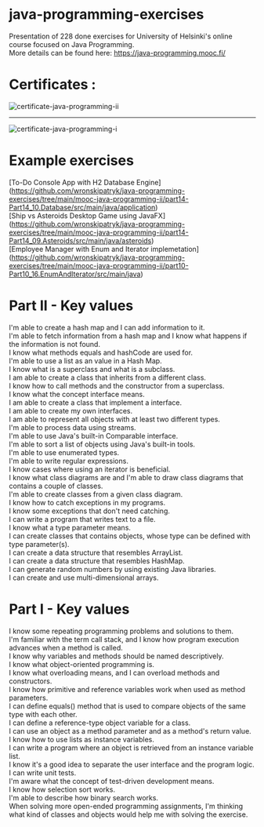 # java-programming-exercises
Presentation of 228 done exercises for University of Helsinki's online course focused on Java Programming.  
More details can be found here: https://java-programming.mooc.fi/
# Certificates :
![certificate-java-programming-ii](https://github.com/wronskipatryk/java-programming-exercises/assets/56131806/c569df72-1928-4500-98d6-9d243814ae09)
___
![certificate-java-programming-i](https://github.com/wronskipatryk/java-programming-exercises/assets/56131806/f7f4af46-2a51-4d71-8353-e3997e71a891)
# Example exercises
[To-Do Console App with H2 Database Engine]  (https://github.com/wronskipatryk/java-programming-exercises/tree/main/mooc-java-programming-ii/part14-Part14_10.Database/src/main/java/application)  
[Ship vs Asteroids Desktop Game using JavaFX]  (https://github.com/wronskipatryk/java-programming-exercises/tree/main/mooc-java-programming-ii/part14-Part14_09.Asteroids/src/main/java/asteroids)  
[Employee Manager with Enum and Iterator implemetation]  (https://github.com/wronskipatryk/java-programming-exercises/tree/main/mooc-java-programming-ii/part10-Part10_16.EnumAndIterator/src/main/java)  
# Part II - Key values
I'm able to create a hash map and I can add information to it.  
I'm able to fetch information from a hash map and I know what happens if the information is not found.  
I know what methods equals and hashCode are used for.  
I'm able to use a list as an value in a Hash Map.  
I know what is a superclass and what is a subclass.  
I am able to create a class that inherits from a different class.  
I know how to call methods and the constructor from a superclass.  
I know what the concept interface means.  
I am able to create a class that implement a interface.  
I am able to create my own interfaces.  
I am able to represent all objects with at least two different types.  
I'm able to process data using streams.  
I'm able to use Java's built-in Comparable interface.  
I'm able to sort a list of objects using Java's built-in tools.  
I'm able to use enumerated types.  
I'm able to write regular expressions.  
I know cases where using an iterator is beneficial.  
I know what class diagrams are and I'm able to draw class diagrams that contains a couple of classes.  
I'm able to create classes from a given class diagram.  
I know how to catch exceptions in my programs.  
I know some exceptions that don't need catching.  
I can write a program that writes text to a file.  
I know what a type parameter means.  
I can create classes that contains objects, whose type can be defined with type parameter(s).  
I can create a data structure that resembles ArrayList.  
I can create a data structure that resembles HashMap.  
I can generate random numbers by using existing Java libraries.  
I can create and use multi-dimensional arrays.  
# Part I - Key values
I know some repeating programming problems and solutions to them.  
I'm familiar with the term call stack, and I know how program execution advances when a method is called.  
I know why variables and methods should be named descriptively.  
I know what object-oriented programming is.  
I know what overloading means, and I can overload methods and constructors.  
I know how primitive and reference variables work when used as method parameters.  
I can define equals() method that is used to compare objects of the same type with each other.  
I can define a reference-type object variable for a class.  
I can use an object as a method parameter and as a method's return value.  
I know how to use lists as instance variables.  
I can write a program where an object is retrieved from an instance variable list.  
I know it's a good idea to separate the user interface and the program logic.  
I can write unit tests.  
I'm aware what the concept of test-driven development means.  
I know how selection sort works.  
I'm able to describe how binary search works.  
When solving more open-ended programming assignments, I'm thinking what kind of classes and objects would help me with solving the exercise.  


